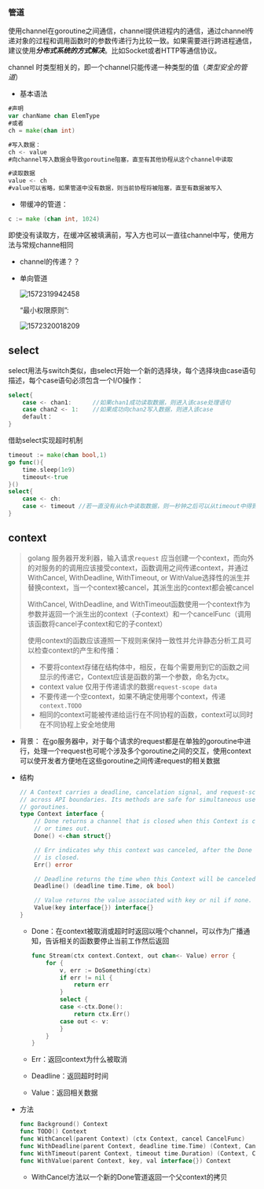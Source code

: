 ### 管道

使用channel在goroutine之间通信，channel提供进程内的通信，通过channel传递对象的过程和调用函数时的参数传递行为比较一致。如果需要进行跨进程通信，建议使用***分布式系统的方式解决***。比如Socket或者HTTP等通信协议。

channel 时类型相关的，即一个channel只能传递一种类型的值（*类型安全的管道*）

* 基本语法

```go
#声明
var chanName chan ElemType
#或者
ch = make(chan int)

#写入数据：
ch <- value
#向channel写入数据会导致goroutine阻塞，直至有其他协程从这个channel中读取

#读取数据
value <- ch
#value可以省略，如果管道中没有数据，则当前协程将被阻塞，直至有数据被写入
```

* 带缓冲的管道：

```go
c := make (chan int, 1024)
```

即使没有读取方，在缓冲区被填满前，写入方也可以一直往channel中写，使用方法与常规channe相同

* channel的传递？？

* 单向管道

  ![1572319942458](D:\sysu\note\starLight\go\1572319942458.png)

  “最小权限原则”:

  ![1572320018209](D:\sysu\note\starLight\go\1572320018209.png)

  

## select

select用法与switch类似，由select开始一个新的选择块，每个选择块由case语句描述，每个case语句必须包含一个I/O操作：

```go
select{
    case <- chan1:		//如果chan1成功读取数据，则进入该case处理语句
    case chan2 <- 1:	//如果成功向chan2写入数据，则进入该case
    default：
}
```

借助select实现超时机制

```go
timeout := make(chan bool,1)
go func(){
    time.sleep(1e9)
    timeout<-true
}()
select{
    case <- ch:
    case <- timeout	//若一直没有从ch中读取数据，则一秒钟之后可以从timeout中得到数据
}
```



## context

> golang 服务器开发利器，输入请求`request` 应当创建一个context，而向外的对服务的的调用应该接受context，函数调用之间传递context，并通过WithCancel, WithDeadline, WithTimeout, or WithValue选择性的派生并替换context，当一个context被cancel，其派生出的context都会被cancel
>
> WithCancel, WithDeadline, and WithTimeout函数使用一个context作为参数并返回一个派生出的context（子context）和一个cancelFunc（调用该函数将cancel子context和它的子context）
>
> 使用context的函数应该遵照一下规则来保持一致性并允许静态分析工具可以检查context的产生和传播：
>
> * 不要将context存储在结构体中，相反，在每个需要用到它的函数之间显示的传递它，Context应该是函数的第一个参数，命名为ctx。
> * context value 仅用于传递请求的数据`request-scope data`
> * 不要传递一个空context，如果不确定使用哪个context，传递`context.TODO`
> * 相同的context可能被传递给运行在不同协程的函数，context可以同时在不同协程上安全地使用

* 背景：
  在go服务器中，对于每个请求的request都是在单独的goroutine中进行，处理一个request也可呢个涉及多个goroutine之间的交互，使用context可以使开发者方便地在这些goroutine之间传递request的相关数据

* 结构

  ```go
  // A Context carries a deadline, cancelation signal, and request-scoped values
  // across API boundaries. Its methods are safe for simultaneous use by multiple
  // goroutines.
  type Context interface {
      // Done returns a channel that is closed when this Context is canceled
      // or times out.
      Done() <-chan struct{}
  
      // Err indicates why this context was canceled, after the Done channel
      // is closed.
      Err() error
  
      // Deadline returns the time when this Context will be canceled, if any.
      Deadline() (deadline time.Time, ok bool)
  
      // Value returns the value associated with key or nil if none.
      Value(key interface{}) interface{}
  }
  ```

  * Done：在context被取消或超时时返回以哦个channel，可以作为广播通知，告诉相关的函数要停止当前工作然后返回

    ```go
    func Stream(ctx context.Context, out chan<- Value) error {
      	for {
      		v, err := DoSomething(ctx)
      		if err != nil {
      			return err
     		}
      		select {
      		case <-ctx.Done():
      			return ctx.Err()
      		case out <- v:
      		}
      	}
    }
    ```

  * Err：返回context为什么被取消

  * Deadline：返回超时时间

  * Value：返回相关数据

* 方法

  ```go
  func Background() Context
  func TODO() Context
  func WithCancel(parent Context) (ctx Context, cancel CancelFunc)
  func WithDeadline(parent Context, deadline time.Time) (Context, CancelFunc)
  func WithTimeout(parent Context, timeout time.Duration) (Context, CancelFunc)
  func WithValue(parent Context, key, val interface{}) Context
  ```

  * WithCancel方法以一个新的Done管道返回一个父context的拷贝
